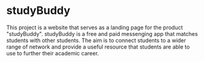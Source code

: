 # studyBuddy

This project is a website that serves as a landing page for the product "studyBuddy".
studyBuddy is a free and paid messenging app that matches students with other students. 
The aim is to connect students to a wider range of network and provide a useful resource that students are able to use to further their academic career. 
